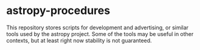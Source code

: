 # astropy-procedures
This repository stores scripts for development and advertising, or similar tools used by the astropy project.  Some of the tools may be useful in other contexts, but at least right now stability is not guaranteed.

